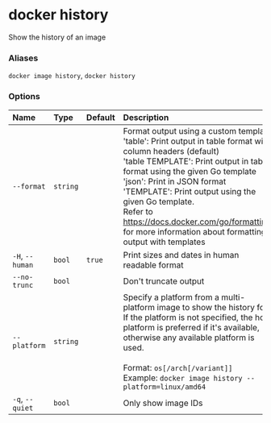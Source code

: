 # docker history

<!---MARKER_GEN_START-->
Show the history of an image

### Aliases

`docker image history`, `docker history`

### Options

| Name            | Type     | Default | Description                                                                                                                                                                                                                                                                                                                                                                                                                          |
|:----------------|:---------|:--------|:-------------------------------------------------------------------------------------------------------------------------------------------------------------------------------------------------------------------------------------------------------------------------------------------------------------------------------------------------------------------------------------------------------------------------------------|
| `--format`      | `string` |         | Format output using a custom template:<br>'table':            Print output in table format with column headers (default)<br>'table TEMPLATE':   Print output in table format using the given Go template<br>'json':             Print in JSON format<br>'TEMPLATE':         Print output using the given Go template.<br>Refer to https://docs.docker.com/go/formatting/ for more information about formatting output with templates |
| `-H`, `--human` | `bool`   | `true`  | Print sizes and dates in human readable format                                                                                                                                                                                                                                                                                                                                                                                       |
| `--no-trunc`    | `bool`   |         | Don't truncate output                                                                                                                                                                                                                                                                                                                                                                                                                |
| `--platform`    | `string` |         | Specify a platform from a multi-platform image to show the history for.<br>If the platform is not specified, the host platform is preferred if it's available, otherwise any available platform is used.<br><br>Format: `os[/arch[/variant]]`<br>Example: `docker image history --platform=linux/amd64`                                                                                                                              |
| `-q`, `--quiet` | `bool`   |         | Only show image IDs                                                                                                                                                                                                                                                                                                                                                                                                                  |


<!---MARKER_GEN_END-->

